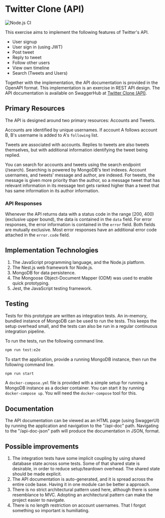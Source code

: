 # Twitter Clone (API)

![Node.js CI](https://github.com/barisere/twitter-api-clone/workflows/Node.js%20CI/badge.svg)

This exercise aims to implement the following features of Twitter's API.

- User signup
- User sign in (using JWT)
- Post tweet
- Reply to tweet
- Follow other users
- View own timeline
- Search (Tweets and Users)

Together with the implementation, the API documentation is provided in the OpenAPI format. This implementation is an exercise in REST API design.
The API documentation is available on SwaggerHub at [Twitter Clone (API)](https://app.swaggerhub.com/apis/barisere/twitter_clone_api/0.1.0).

## Primary Resources

The API is designed around two primary resources: Accounts and Tweets.

Accounts are identified by unique usernames.
If account A follows account B, B's username is added to A's `following` list.

Tweets are associated with accounts. Replies to tweets are also tweets themselves, but with additional information identifying the tweet being replied.

You can search for accounts and tweets using the search endpoint (/search). Searching is powered by MongoDB's text indexes. Account usernames, and tweets' message and author, are indexed. For tweets, the message is given more priority than the author, so a message tweet that has relevant information in its message text gets ranked higher than a tweet that has same information in its author information.

### API Responses

Whenever the API returns data with a status code in the range [200, 400) (exclusive upper bound), the data is contained in the `data` field. For error responses, the error information is contained in the `error` field. Both fields are mutually exclusive. Most error responses have an additional error code attached in the `error.code` field.

## Implementation Technologies

1. The JavaScript programming language, and the Node.js platform.
2. The Nest.js web framework for Node.js.
3. MongoDB for data persistence.
4. The Mongoose Object-Document Mapper (ODM) was used to enable quick prototyping.
5. Jest, the JavaScript testing framework.

## Testing

Tests for this prototype are written as integration tests. An in-memory, bundled instance of MongoDB can be used to run the tests. This keeps the setup overhead small, and the tests can also be run in a regular continuous integration pipeline.

To run the tests, run the following command line.

```sh
npm run test:e2e
```

To start the application, provide a running MongoDB instance, then run the following command line.

```sh
npm run start
```

A `docker-compose.yml` file is provided with a simple setup for running a MongoDB instance as a docker container. You can start it by running `docker-compose up`. You will need the `docker-compose` tool for this.

## Documentation

The API documentation can be viewed as an HTML page (using SwaggerUI) by running the application and navigation to the "/api-doc" path. Navigating to the "/api-doc-json" path will produce the documentation in JSON, format.

## Possible improvements

1. The integration tests have some implicit coupling by using shared database state across some tests. Some of that shared state is desirable, in order to reduce setup/teardown overhead. The shared state should be made explicit.
2. The API documentation is auto-generated, and it is spread across the entire code base. Having it in one module can be better a approach.
3. There is no strict architectural pattern used here, although there is some resemblance to MVC. Adopting an architectural pattern can make the project easier to navigate.
4. There is no length restriction on account usernames. That I forgot something so important is humiliating.
